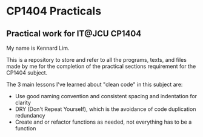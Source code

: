 # CP1404 Practicals
## Practical work for IT@JCU CP1404

My name is Kennard Lim.  

This is a repository to store and refer to all the programs, texts, and files  
made by me for the completion of the practical sections requirement for the  
CP1404 subject.

The 3 main lessons I've learned about "clean code" in this subject are:  
- Use good naming convention and consistent spacing and indentation for clarity
- DRY (Don't Repeat Yourself), which is the avoidance of code duplication redundancy
- Create and or refactor functions as needed, not everything has to be a function
  